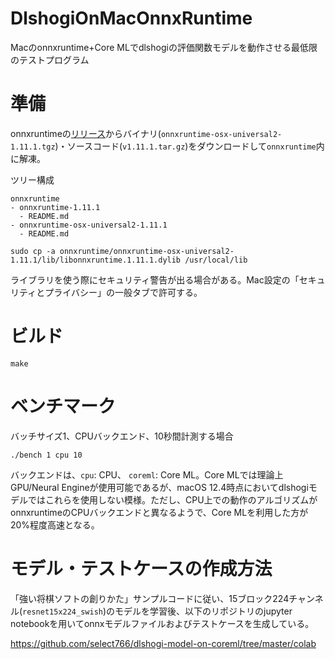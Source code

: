# DlshogiOnMacOnnxRuntime
Macのonnxruntime+Core MLでdlshogiの評価関数モデルを動作させる最低限のテストプログラム

# 準備
onnxruntimeの[リリース](https://github.com/microsoft/onnxruntime/releases/tag/v1.11.1)からバイナリ(`onnxruntime-osx-universal2-1.11.1.tgz`)・ソースコード(`v1.11.1.tar.gz`)をダウンロードして`onnxruntime`内に解凍。

ツリー構成

```
onnxruntime
- onnxruntime-1.11.1
  - README.md
- onnxruntime-osx-universal2-1.11.1
  - README.md
```

```
sudo cp -a onnxruntime/onnxruntime-osx-universal2-1.11.1/lib/libonnxruntime.1.11.1.dylib /usr/local/lib
```

ライブラリを使う際にセキュリティ警告が出る場合がある。Mac設定の「セキュリティとプライバシー」の一般タブで許可する。

# ビルド

```
make
```

# ベンチマーク

バッチサイズ1、CPUバックエンド、10秒間計測する場合

```
./bench 1 cpu 10
```

バックエンドは、`cpu`: CPU、 `coreml`: Core ML。Core MLでは理論上GPU/Neural Engineが使用可能であるが、macOS 12.4時点においてdlshogiモデルではこれらを使用しない模様。ただし、CPU上での動作のアルゴリズムがonnxruntimeのCPUバックエンドと異なるようで、Core MLを利用した方が20%程度高速となる。

# モデル・テストケースの作成方法

「強い将棋ソフトの創りかた」サンプルコードに従い、15ブロック224チャンネル(`resnet15x224_swish`)のモデルを学習後、以下のリポジトリのjupyter notebookを用いてonnxモデルファイルおよびテストケースを生成している。

https://github.com/select766/dlshogi-model-on-coreml/tree/master/colab


